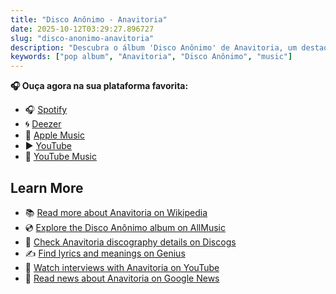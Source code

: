 ```yaml
---
title: "Disco Anônimo - Anavitoria"
date: 2025-10-12T03:29:27.896727
slug: "disco-anonimo-anavitoria"
description: "Descubra o álbum 'Disco Anônimo' de Anavitoria, um destaque na música pop."
keywords: ["pop album", "Anavitoria", "Disco Anônimo", "music"]
---
```






**🎧 Ouça agora na sua plataforma favorita:**

- 🎧 [Spotify](https://open.spotify.com/search/Disco%20An%C3%B4nimo%20Anavitoria)
- 🌀 [Deezer](https://www.deezer.com/search/Disco%20An%C3%B4nimo%20Anavitoria)
- 🍎 [Apple Music](https://music.apple.com/search?term=Disco%20An%C3%B4nimo%20Anavitoria)
- ▶️ [YouTube](https://www.youtube.com/results?search_query=Disco%20An%C3%B4nimo%20Anavitoria)
- 🎵 [YouTube Music](https://music.youtube.com/search?q=Disco%20An%C3%B4nimo%20Anavitoria)

## Learn More

- 📚 [Read more about Anavitoria on Wikipedia](https://en.wikipedia.org/wiki/Anavitoria)
- 💿 [Explore the Disco Anônimo album on AllMusic](https://www.allmusic.com/search/albums/Disco+An%C3%B4nimo)
- 📀 [Check Anavitoria discography details on Discogs](https://www.discogs.com/search/?q=Disco+An%C3%B4nimo+Anavitoria&type=all)
- ✍️ [Find lyrics and meanings on Genius](https://genius.com/search?q=Disco+An%C3%B4nimo%20Anavitoria)
- 🎤 [Watch interviews with Anavitoria on YouTube](https://www.youtube.com/results?search_query=Anavitoria+interview)
- 📰 [Read news about Anavitoria on Google News](https://news.google.com/search?q=Anavitoria)